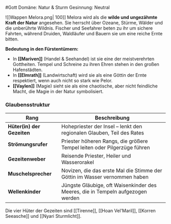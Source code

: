 #Gott
Domäne: Natur & Sturm
Gesinnung: Neutral

![[Wappen Melora.png| 100]]
Melora wird als die **wilde und ungezähmte Kraft der Natur** angesehen. Sie herrscht über Ozeane, Stürme, Wälder und die unberührte Wildnis. Fischer und Seefahrer beten zu ihr um sichere Fahrten, während Druiden, Waldläufer und Bauern sie um eine reiche Ernte bitten.

**Bedeutung in den Fürstentümern:**
- In **[[Mariven]]** (Handel & Seehandel) ist sie eine der meistverehrten Gottheiten. Tempel und Schreine zu ihren Ehren stehen in den großen Hafenstädten.
- In **[[Elmrath]]** (Landwirtschaft) wird sie als eine Göttin der Ernte respektiert, wenn auch nicht so stark wie Pelor.
- **[[Vaylen]]** (Magie) sieht sie als eine chaotische, aber nicht feindliche Macht, die Magie in der Natur symbolisiert.
### Glaubensstruktur
| Rang                       | Beschreibung                                                                    |
| -------------------------- | ------------------------------------------------------------------------------- |
| **Hüter(in) der Gezeiten** | Hohepriester der Insel – lenkt den regionalen Glauben, Teil des Rates           |
| **Strömungsrufer**         | Priester höheren Rangs, die größere Tempel leiten oder Pilgerzüge führen        |
| **Gezeitenweber**          | Reisende Priester, Heiler und Wasserorakel                                      |
| **Muschelsprecher**        | Novizen, die das erste Mal die Stimme der Göttin im Wasser vernommen haben      |
| **Wellenkinder**           | Jüngste Gläubige, oft Waisenkinder des Meeres, die in Tempeln aufgezogen werden |
Die vier Hüter der Gezeiten sind [[Tirenne]], [[Hoan Vel'Maril]], [[Korren Seeasche]] und [[Nyari Sturmlicht]].